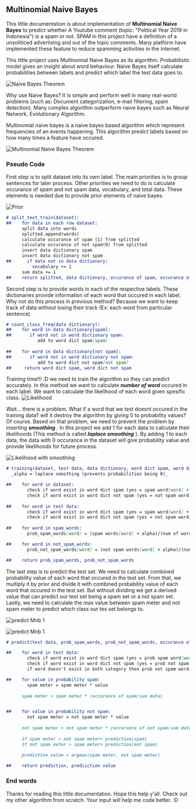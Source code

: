 ## Multinomial Naive Bayes

This little documentation is about implementation of **Multinomial Naive Bayes** to predict whether A Youtube comment (topic: "Political Year 2019 in Indonesia") is a spam or not. SPAM in this project have a definition of a unsoliticed advertising and out of the topic comments. Many platform have implemented these feature to reduce spamming activities in the internet.

This little project uses Multinomial Naive Bayes as its algorithm. Probabilistic model gives an insight about word behaviour. Naive Bayes itself calculate probabilities between labels and predict which label the test data goes to.

![Naive Bayes Theorem](http://uc-r.github.io/public/images/analytics/naive_bayes/naive_bayes_icon.png)

Why use Naive Bayes? It is simple and perform well in many real-world problems (such as: Document categorization, e-mail filtering, spam detection). Many complex algorithm outperform naive bayes such as Neural Network, Evolutionary Algorithm.

Multinomial naive bayes is a naive bayes based algorithm which represent frequencies of an events happening. This algorithm predict labels based on how many times a feature have occured.

![Multinomial Naive Bayes Theorem](https://wikimedia.org/api/rest_v1/media/math/render/svg/52bd0ca5938da89d7f9bf388dc7edcbd546c118e)

### Pseudo Code

First step is to split dataset into its own label. The main priorities is to group sentences for later process. Other priorities we need to do is calculate occurance of spam and not spam data, vocabulary, and total data. These elements is needed due to provide prior elements of naive bayes.

![Prior](https://cdn-images-1.medium.com/max/1600/1*-PkUQ4n42T1YLaK-jXI9VQ.png)

```markdown
# split_text_train(dataset):
##    for data in each row dataset:
      split data into words
      splitted.append(words)
      calculate occurance of spam (1) from splitted
      calculate occurance of not spam(0) from splitted
      insert data dictionary spam
      insert data dictionary not spam
##      if data not in data dictionary:
          vocabulary += 1
      sum data += 1
##    return splitted, data dictionary, occurance of spam, occurance of not spam, vocabulary, sum data
```

Second step is to provide words in each of the respective labels. These dictionaries provide information of each word that occured in each label. Why not do this process in previous method? Because we want to keep track of data without losing their track (Ex: each word from particular sentence)

```markdown
# count_class_freq(data dictionary):
##    for word in data dictionary[spam]:
##       if word not in word dictionary spam:
            add to word dict spam[spam]
            
##    for word in data dictionary[not spam]:
##       if word not in word dictionary not spam:
            add to word dict not spam[not spam]
##     return word dict spam, word dict not spam
```

Training time!!! :D we need to train the algorithm so they can predict accurately. In this method we want to calculate ***number of word*** occured in each label. We want to calculate the likelihood of each word given spesific class.
![Likelihood](https://cdn-images-1.medium.com/max/1600/1*179n7MYlMneiPvhhUizSIg.png)

Wait... there is a problem. What if a word that we test doesnt occured in the training data? will it destroy the algorithm by giving 0 to probability values? Of course. Based on that problem, we need to prevent the problem by inserting ***smoothing*** . In this project we add 1 for each data to calculate their likelihoods (This method is called ***laplace smoothing*** ). By adding 1 to each data, the data with 0 occurance in the dataset will give probability value and provide likelihoods for future process. 

![Likelihood with smoothing](https://cdn-images-1.medium.com/max/1600/1*PB2b5dB2rHffvx_g-wcSng.png)


```markdown
# training(dataset, test data, data dictionary, word dict spam, word dict not spam, vocabulary, alpha = 1):
  _alpha = laplace smoothing (prevents probabilities being 0)_

##    for word in dataset:
        check if word exist in word dict spam (yes = spam word[word] + 1 | no = spam word [word] +0)
        check if word exist in word dict not spam (yes = not spam word[word] + 1 | no = not spam word [word] +0)
        
##    for word in test data:
        check if word exist in word dict spam (yes = spam word[word] + 1 | no = spam word [word] +0)
        check if word exist in word dict not spam (yes = not spam word[word] + 1 | no = not spam word [word] +0)
        
##    for word in spam_words:
        prob_spam_words[word] = (spam words[word] + alpha)/(num of word in spam + vocabulary)

##    for word in not_spam_words:
        prob_not_spam_words[word] = (not spam words[word] + alpha)/(num of word in not spam + vocabulary)

##    return prob_spam_words, prob_not_spam_words
```

The last step is to predict the test set. We need to calculate combined probability value of each word that occured in the test set. From that, we multiply it by prior and divide it with combined probability value of each word that occured in the test set. But without dividing we get a derived value that can predict our test set being a spam set or a not spam set. Lastly, we need to calculate the max value between spam meter and not spam meter to predict which class our tes set belongs to.

![predict Mnb 1](https://cdn-images-1.medium.com/max/1600/1*nSjjuW2SBNcGZ3cN61E4NQ.png)

![predict Mnb 1](https://cdn-images-1.medium.com/max/1600/1*onKHO0N1AKcVoDyVnHE7CA.png)

```markdown
# predict(test data, prob_spam_words, prob_not_spam_words, occurance of spam, occurance of not spam, sum data):

##    for word in test data:
        check if word exist in word dict spam (yes = prob spam word[word])
        check if word exist in word dict not spam (yes = prob not spam word[word])
        if word doesn't exist in both category then prob not spam word[word] and prob spam word[word]

##    for value in probability spam:
        spam meter = spam meter * value
        
      spam meter = spam meter * (occurance of spam/sum data)


##    for value in probability not spam:
        not spam meter = not spam meter * value
        
      not spam meter = not spam meter * (occurance of not spam/sum data)
      
      if spam meter > not spam meter= prediction(spam)
      if not spam meter > spam meter= prediction(not spam)
      
      prediction value = argmax(spam meter, not spam meter)

##    return prediction, prediiction value

```

### End words

Thanks for reading this little documentation. Hope this help y'all. Check out my other algorithm from scratch. Your input will help me code better. :D
